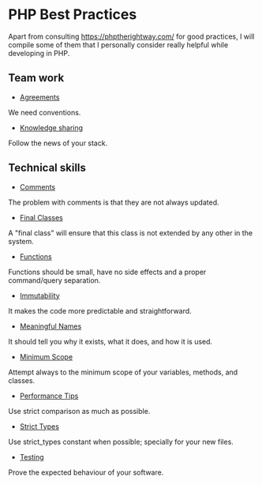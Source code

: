 # PHP Best Practices

Apart from consulting https://phptherightway.com/ for good practices, I will compile some of them that I personally consider really helpful while developing in PHP.

## Team work

* [Agreements](/team-work/agreements.md) 

We need conventions. 

* [Knowledge sharing](/team-work/knowledge-sharing.md) 

Follow the news of your stack.

## Technical skills

* [Comments](/technical-skills/comments.md) 

The problem with comments is that they are not always updated.

* [Final Classes](/technical-skills/final-classes.md) 

A "final class" will ensure that this class is not extended by any other in the system.

* [Functions](/technical-skills/functions.md)

Functions should be small, have no side effects and a proper command/query separation.

* [Immutability](/technical-skills/immutability.md)

It makes the code more predictable and straightforward.

* [Meaningful Names](/technical-skills/meaningful-names.md)

It should tell you why it exists, what it does, and how it is used.

* [Minimum Scope](/technical-skills/minimum-scope.md)

Attempt always to the minimum scope of your variables, methods, and classes.

* [Performance Tips](/technical-skills/performance-tips.md)

Use strict comparison as much as possible.

* [Strict Types](/technical-skills/strict-types.md)

Use strict_types constant when possible; specially for your new files.

* [Testing](/technical-skills/testing.md)

Prove the expected behaviour of your software.
